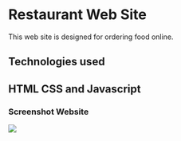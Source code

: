 <h1>Restaurant Web Site</h1>

This web site is designed for ordering food online.

<h2>Technologies used<h2>
 HTML CSS and Javascript

 <h3>Screenshot Website</h3>

![](FastFoodWebSite.gif)